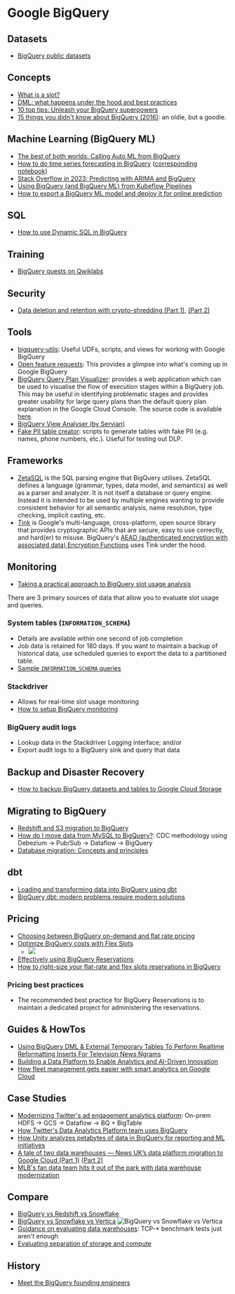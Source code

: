 # Google BigQuery

## Datasets
- [BigQuery public datasets](https://pantheon.corp.google.com/marketplace/browse?filter=solution-type:dataset)

## Concepts
- [What is a slot?](https://cloud.google.com/bigquery/docs/slots)
- [DML: what happens under the hood and best practices](https://cloud.google.com/blog/products/data-analytics/dml-without-limits-now-in-bigquery)
- [10 top tips: Unleash your BigQuery superpowers](https://cloud.google.com/blog/products/data-analytics/top-bigquery-superpowers-for-cloud-data-analytics)
- [15 things you didn't know about BigQuery (2016)](https://medium.com/google-cloud/15-awesome-things-you-probably-didnt-know-about-google-bigquery-6654841fa2dc): an oldie, but a goodie.

## Machine Learning (BigQuery ML)
- [The best of both worlds: Calling Auto ML from BigQuery](https://towardsdatascience.com/the-best-of-both-worlds-calling-auto-ml-from-bigquery-9dfd433a45d6)
- [How to do time series forecasting in BigQuery](https://medium.com/@lakshmanok/how-to-do-time-series-forecasting-in-bigquery-af9eb6be8159) ([corresponding notebook](https://github.com/GoogleCloudPlatform/bigquery-oreilly-book/blob/master/blogs/bqml_arima/bqml_arima.ipynb))
- [Stack Overflow in 2023: Predicting with ARIMA and BigQuery](https://towardsdatascience.com/stack-overflow-future-trends-predicting-with-arima-and-bigquery-77d330833329)
- [Using BigQuery (and BigQuery ML) from Kubeflow Pipelines](https://medium.com/google-cloud/using-bigquery-and-bigquery-ml-from-kubeflow-pipelines-991a2fa4bea8)
- [How to export a BigQuery ML model and deploy it for online prediction](https://towardsdatascience.com/how-to-export-a-bigquery-ml-model-and-deploy-it-for-online-prediction-a7e4d44c4c93)

## SQL
- [How to use Dynamic SQL in BigQuery](https://towardsdatascience.com/how-to-use-dynamic-sql-in-bigquery-8c04dcc0f0de)

## Training
- [BigQuery quests on Qwiklabs](https://google.qwiklabs.com/catalog?keywords=bigquery)

## Security
- [Data deletion and retention with crypto-shredding (Part 1)](https://medium.com/google-cloud/bigquery-encryption-functions-part-i-data-deletion-retention-with-crypto-shredding-7085ecf6e53f), [(Part 2)](https://medium.com/google-cloud/end-to-end-crypto-shredding-part-ii-data-deletion-retention-with-crypto-shredding-a67f5300a8c8)

## Tools
- [bigquery-utils](https://github.com/GoogleCloudPlatform/bigquery-utils): Useful UDFs, scripts, and views for working with Google BigQuery
- [Open feature requests]( https://issuetracker.google.com/issues?q=componentid:187149%20status:open): This provides a glimpse into what's coming up in Google BigQuery
- [BigQuery Query Plan Visualizer](https://bqvisualiser.appspot.com/): provides a web application which can be used to visualise the flow of execution stages within a BigQuery job. This may be useful in identifying problematic stages and provides greater usability for large query plans than the default query plan explanation in the Google Cloud Console. The source code is available [here](https://github.com/smeyn/professional-services/tree/master/tools/bq-visualizer).
- [BigQuery View Analyser (by Servian)](https://github.com/servian/bigquery-view-analyzer)
- [Fake PII table creator](https://github.com/mesmacosta/bq-fake-pii-table-creator): scripts to generate tables with fake PII (e.g. names, phone numbers, etc.). Useful for testing out DLP.

## Frameworks
- [ZetaSQL](https://github.com/google/zetasql) is the SQL parsing engine that BigQuery utilises. ZetaSQL defines a language (grammar, types, data model, and semantics) as well as a parser and analyzer. It is not itself a database or query engine. Instead it is intended to be used by multiple engines wanting to provide consistent behavior for all semantic analysis, name resolution, type checking, implicit casting, etc.
- [Tink](https://github.com/google/tink) is Google's multi-language, cross-platform, open source library that provides cryptographic APIs that are secure, easy to use correctly, and hard(er) to misuse. BigQuery's [AEAD (authenticated encryption with associated data) Encryption Functions](https://cloud.google.com/bigquery/docs/reference/standard-sql/aead_encryption_functions) uses Tink under the hood. 

## Monitoring
- [Taking a practical approach to BigQuery slot usage analysis](https://cloud.google.com/blog/products/data-analytics/monitoring-resource-usage-in-a-cloud-data-warehouse)

There are 3 primary sources of data that allow you to evaluate slot usage and queries.

### System tables (`INFORMATION_SCHEMA`)
- Details are available within one second of job completion
- Job data is retained for 180 days. If you want to maintain a backup of historical data, use scheduled queries to export the data to a partitioned table. 
- [Sample `INFORMATION_SCHEMA` queries](https://github.com/GoogleCloudPlatform/training-data-analyst/blob/master/courses/data-engineering/demos/information_schema.md)

### Stackdriver
- Allows for real-time slot usage monitoring
- [How to setup BigQuery monitoring](https://cloud.google.com/bigquery/docs/monitoring)

### BigQuery audit logs
- Lookup data in the Stackdriver Logging interface; and/or
- Export audit logs to a BigQuery sink and query that data

## Backup and Disaster Recovery
- [How to backup BigQuery datasets and tables to Google Cloud Storage](https://medium.com/google-cloud/how-to-backup-a-bigquery-table-or-dataset-to-google-cloud-storage-and-restore-from-it-6ef7eb322c6d)

## Migrating to BigQuery
- [Redshift and S3 migration to BigQuery](https://cloud.google.com/blog/products/data-analytics/redshift-and-s3-data-warehouse-migration-tools)
- [How do I move data from MySQL to BigQuery?](https://cloud.google.com/blog/products/data-analytics/how-to-move-data-from-mysql-to-bigquery): CDC methodology using Debezium -> Pub/Sub -> Dataflow -> BigQuery
- [Database migration: Concepts and principles](https://cloud.google.com/solutions/database-migration-concepts-principles-part-1)

## dbt
- [Loading and transforming data into BigQuery using dbt](https://medium.com/@lakshmanok/loading-and-transforming-data-into-bigquery-using-dbt-65307ad401cd)
- [BigQuery dbt: modern problems require modern solutions](https://medium.com/weareservian/bigquery-dbt-modern-problems-require-modern-solutions-b40faedc8aaf)

## Pricing
- [Choosing between BigQuery on-demand and flat rate pricing](https://cloud.google.com/blog/products/data-analytics/choosing-bigquery-pricing)
- [Optimize BigQuery costs with Flex Slots](https://cloud.google.com/blog/products/data-analytics/optimize-bigquery-costs-with-flex-slots)
    - ![](https://storage.googleapis.com/gweb-cloudblog-publish/images/3_slots_and_on-demand.max-1200x1200.jpg)
- [Effectively using BigQuery Reservations](https://cloud.google.com/blog/products/data-analytics/effectively-using-bigquery-reservations)
- [How to right-size your flat-rate and flex slots reservations in BigQuery](https://medium.com/google-cloud/how-to-move-from-on-demand-pricing-to-reservations-in-bigquery-65552cbebd45)

### Pricing best practices
- The recommended best practice for BigQuery Reservations is to maintain a dedicated project for administering the reservations.

## Guides & HowTos
- [Using BigQuery DML & External Temporary Tables To Perform Realtime Reformatting Inserts For Television News Ngrams](https://blog.gdeltproject.org/using-bigquery-dml-external-temporary-tables-to-perform-realtime-reformatting-inserts-for-television-news-ngrams/)
- [Building a Data Platform to Enable Analytics and AI-Driven Innovation](https://medium.com/swlh/building-a-data-platform-to-enable-analytics-and-ai-driven-innovation-1bd95e37efb9)
- [How fleet management gets easier with smart analytics on Google Cloud](https://cloud.google.com/blog/products/data-analytics/interactive-smart-analytics-demo-for-transportation)

## Case Studies
- [Modernizing Twitter's ad engagement analytics platform](https://cloud.google.com/blog/products/data-analytics/modernizing-twitters-ad-engagement-analytics-platform): On-prem HDFS -> GCS -> Dataflow -> BQ + BigTable
- [How Twitter's Data Analytics Platform team uses BigQuery](https://blog.twitter.com/engineering/en_us/topics/infrastructure/2019/democratizing-data-analysis-with-google-bigquery.html)
- [How Unity analyzes petabytes of data in BigQuery for reporting and ML initiatives](https://cloud.google.com/blog/products/data-analytics/cloud-data-warehouse-for-ml-advanced-analytics)
- [A tale of two data warehouses — News UK’s data platform migration to Google Cloud (Part 1)](https://medium.com/news-uk-technology/a-tale-of-two-data-warehouses-newsuks-data-platform-migration-to-google-cloud-part-1-be1bc0ff09d8) [(Part 2)](https://medium.com/news-uk-technology/a-tale-of-two-data-warehouses-news-uks-data-platform-migration-to-google-cloud-part-2-2aae617899a0)
- [MLB's fan data team hits it out of the park with data warehouse modernization](https://cloud.google.com/blog/products/data-analytics/mlb-moves-to-bigquery-data-warehouse)

## Compare
- [BigQuery vs Redshift vs Snowflake](https://poplindata.com/data-warehouses/2020-database-showdown-bigquery-vs-redshift-vs-snowflake/)
- [BigQuery vs Snowflake vs Vertica](https://cloud.google.com/blog/products/data-analytics/e-commerce-data-warehouse-migration)
![BigQuery vs Snowflake vs Vertica](https://storage.googleapis.com/gweb-cloudblog-publish/images/Trendyol_results.max-900x900.jpg)
- [Guidance on evaluating data warehouses](https://medium.com/@vtereshko/data-warehouse-evaluations-should-take-a-page-out-of-sports-e5b5bfe6279a): TCP-* benchmark tests just aren't enough
- [Evaluating separation of storage and compute](https://medium.com/@vtereshko/approximatish-separation-of-storage-and-compute-in-data-warehouses-b0a1329569e4)

## History
- [Meet the BigQuery founding engineers](https://www.youtube.com/watch?v=ngaUTCQfvYA)
